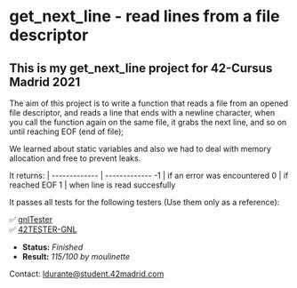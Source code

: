 # get_next_line - read lines from a file descriptor #

## This is my get_next_line project for 42-Cursus Madrid 2021 ##

The aim of this project is to write a function that reads a file from an opened file descriptor, and reads a line that ends with a newline character,
when you call the function again on the same file, it grabs the next line, and so on until reaching EOF (end of file);

We learned about static variables and also we had to deal with memory allocation and free to prevent leaks.

It returns:   | 
------------- | -------------
-1			  | if an error was encountered
0			  | if reached EOF
1			  | when line is read succesfully

It passes all tests for the following testers (Use them only as a reference):
 
✅ [gnlTester](https://github.com/Tripouille/gnlTester) \
✅ [42TESTER-GNL](https://github.com/Mazoise/42TESTERS-GNL) 

- **Status:** *Finished*
- **Result:** *115/100 by moulinette*

Contact: ldurante@student.42madrid.com
